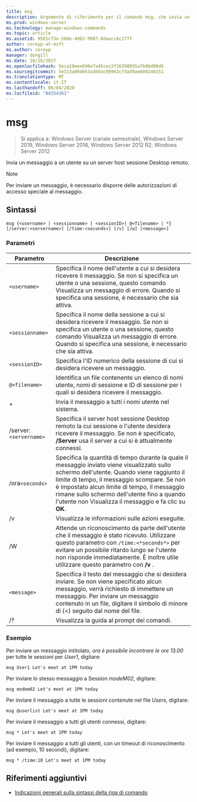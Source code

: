 ```yaml
---
title: msg
description: Argomento di riferimento per il comando msg, che invia un messaggio a un utente su un server host sessione Desktop remoto
ms.prod: windows-server
ms.technology: manage-windows-commands
ms.topic: article
ms.assetid: 9501cf3e-568e-4982-9987-8daecc6c17ff
author: coreyp-at-msft
ms.author: coreyp
manager: dongill
ms.date: 10/16/2017
ms.openlocfilehash: 5eca19eee696e7a45cec2f16398055a7b06d00d6
ms.sourcegitcommit: 5e313a004663adb54c90962cfdad9ae889246151
ms.translationtype: MT
ms.contentlocale: it-IT
ms.lasthandoff: 06/04/2020
ms.locfileid: "84354361"
---
```

# <a name="msg"></a>msg

> Si applica a: Windows Server (canale semestrale), Windows Server 2019, Windows Server 2016, Windows Server 2012 R2, Windows Server 2012

Invia un messaggio a un utente su un server host sessione Desktop remoto.

> [!NOTE]
> Per inviare un messaggio, è necessario disporre delle autorizzazioni di accesso speciale al messaggio.

## <a name="syntax"></a>Sintassi

```
msg {<username> | <sessionname> | <sessionID>| @<filename> | *} [/server:<servername>] [/time:<seconds>] [/v] [/w] [<message>]
```

### <a name="parameters"></a>Parametri

| Parametro | Descrizione |
| --------- | ----------- |
| `<username>` | Specifica il nome dell'utente a cui si desidera ricevere il messaggio. Se non si specifica un utente o una sessione, questo comando Visualizza un messaggio di errore. Quando si specifica una sessione, è necessario che sia attiva. |
| `<sessionname>` | Specifica il nome della sessione a cui si desidera ricevere il messaggio. Se non si specifica un utente o una sessione, questo comando Visualizza un messaggio di errore. Quando si specifica una sessione, è necessario che sia attiva. |
| `<sessionID>` | Specifica l'ID numerico della sessione di cui si desidera ricevere un messaggio. |
| `@<filename>` | Identifica un file contenente un elenco di nomi utente, nomi di sessione e ID di sessione per i quali si desidera ricevere il messaggio. |
| * | Invia il messaggio a tutti i nomi utente nel sistema. |
| /server:`<servername>` | Specifica il server host sessione Desktop remoto la cui sessione o l'utente desidera ricevere il messaggio. Se non è specificato, **/Server** usa il server a cui si è attualmente connessi. |
| /ora`<seconds>` | Specifica la quantità di tempo durante la quale il messaggio inviato viene visualizzato sullo schermo dell'utente. Quando viene raggiunto il limite di tempo, il messaggio scompare. Se non è impostato alcun limite di tempo, il messaggio rimane sullo schermo dell'utente fino a quando l'utente non Visualizza il messaggio e fa clic su **OK**. |
| /v | Visualizza le informazioni sulle azioni eseguite. |
| /W | Attende un riconoscimento da parte dell'utente che il messaggio è stato ricevuto. Utilizzare questo parametro con `/time:<*seconds*>` per evitare un possibile ritardo lungo se l'utente non risponde immediatamente. È inoltre utile utilizzare questo parametro con **/v** . |
| `<message>` | Specifica il testo del messaggio che si desidera inviare. Se non viene specificato alcun messaggio, verrà richiesto di immettere un messaggio. Per inviare un messaggio contenuto in un file, digitare il simbolo di minore di (<) seguito dal nome del file. |
| /? | Visualizza la guida al prompt dei comandi. |

### <a name="examples"></a>Esempio

Per inviare un messaggio intitolato, *ora è possibile incontrare le ore 13.00* per tutte le sessioni per *User1*, digitare:

```
msg User1 Let's meet at 1PM today
```

Per inviare lo stesso messaggio a Session *modeM02*, digitare:

```
msg modem02 Let's meet at 1PM today
```

Per inviare il messaggio a tutte le sessioni contenute nel file *Users*, digitare:

```
msg @userlist Let's meet at 1PM today
```

Per inviare il messaggio a tutti gli utenti connessi, digitare:

```
msg * Let's meet at 1PM today
```

Per inviare il messaggio a tutti gli utenti, con un timeout di riconoscimento (ad esempio, 10 secondi), digitare:

```
msg * /time:10 Let's meet at 1PM today
```

## <a name="additional-references"></a>Riferimenti aggiuntivi

- [Indicazioni generali sulla sintassi della riga di comando](command-line-syntax-key.md)
